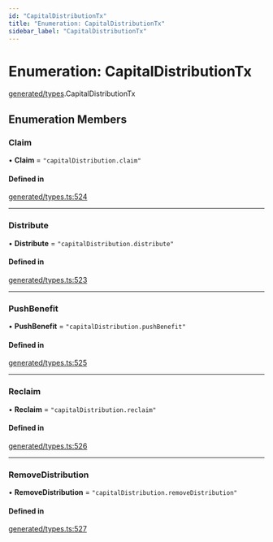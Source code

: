```yaml
---
id: "CapitalDistributionTx"
title: "Enumeration: CapitalDistributionTx"
sidebar_label: "CapitalDistributionTx"
---
```


# Enumeration: CapitalDistributionTx

[generated/types](../../../../modules/Generated/Types/Types.md).CapitalDistributionTx

## Enumeration Members

### Claim

• **Claim** = ``"capitalDistribution.claim"``

#### Defined in

[generated/types.ts:524](https://github.com/PolymeshAssociation/polymesh-sdk/blob/15be87e8/src/generated/types.ts#L524)

___

### Distribute

• **Distribute** = ``"capitalDistribution.distribute"``

#### Defined in

[generated/types.ts:523](https://github.com/PolymeshAssociation/polymesh-sdk/blob/15be87e8/src/generated/types.ts#L523)

___

### PushBenefit

• **PushBenefit** = ``"capitalDistribution.pushBenefit"``

#### Defined in

[generated/types.ts:525](https://github.com/PolymeshAssociation/polymesh-sdk/blob/15be87e8/src/generated/types.ts#L525)

___

### Reclaim

• **Reclaim** = ``"capitalDistribution.reclaim"``

#### Defined in

[generated/types.ts:526](https://github.com/PolymeshAssociation/polymesh-sdk/blob/15be87e8/src/generated/types.ts#L526)

___

### RemoveDistribution

• **RemoveDistribution** = ``"capitalDistribution.removeDistribution"``

#### Defined in

[generated/types.ts:527](https://github.com/PolymeshAssociation/polymesh-sdk/blob/15be87e8/src/generated/types.ts#L527)
